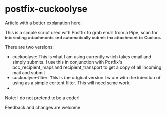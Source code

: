 # postfix-cuckoolyse

Article with a better explanation here:

This is a simple script used with Postfix to grab email from a Pipe, scan for interesting attachments and automatically submit the attachment to Cuckoo.

There are two versions:

- cuckoolyse: This is what I am using currently which takes email and simply submits. I use this in conjunction with Postfix's bcc_recipient_maps and recipient_transport to get a copy of all incoming mail and submit
- cuckoolyse-filter: This is the original version I wrote with the intention of using as a simple content filter. This will need some work.
- 
Note: I do not pretend to be a coder!

Feedback and changes are welcome.
